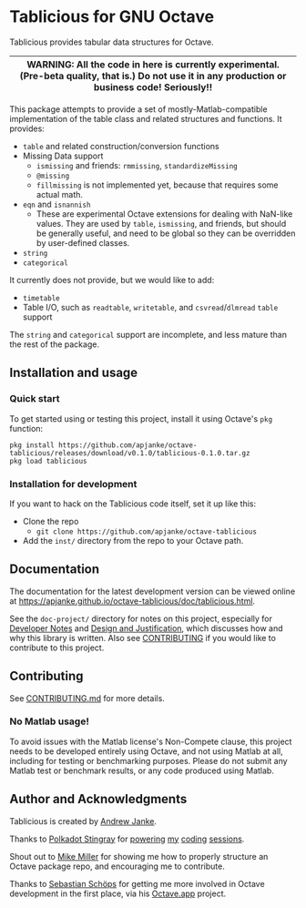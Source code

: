 Tablicious for GNU Octave
=========================

Tablicious provides tabular data structures for Octave.

| WARNING: All the code in here is currently experimental. (Pre-beta quality, that is.) Do not use it in any production or business code! Seriously!! |
| ---- |

This package attempts to provide a set of mostly-Matlab-compatible implementation of the table class and related structures and functions.
It provides:

  * `table` and related construction/conversion functions
  * Missing Data support
    * `ismissing` and friends: `rmmissing`, `standardizeMissing`
    * `@missing`
    * `fillmissing` is not implemented yet, because that requires some actual math.
  * `eqn` and `isnannish`
    * These are experimental Octave extensions for dealing with NaN-like values. They are used by `table`, `ismissing`, and friends, but should be generally useful, and need to be global so they can be overridden by user-defined classes.
  * `string`
  * `categorical`

It currently does not provide, but we would like to add:

  * `timetable`
  * Table I/O, such as `readtable`, `writetable`, and `csvread`/`dlmread` `table` support

The `string` and `categorical` support are incomplete, and less mature than the rest of the package.

## Installation and usage

### Quick start

To get started using or testing this project, install it using Octave's `pkg` function:

```
pkg install https://github.com/apjanke/octave-tablicious/releases/download/v0.1.0/tablicious-0.1.0.tar.gz
pkg load tablicious
```

### Installation for development

If you want to hack on the Tablicious code itself, set it up like this:

* Clone the repo
  * `git clone https://github.com/apjanke/octave-tablicious`
* Add the `inst/` directory from the repo to your Octave path.

## Documentation

The documentation for the latest development version can be viewed online at <https://apjanke.github.io/octave-tablicious/doc/tablicious.html>.

See the `doc-project/` directory for notes on this project, especially for [Developer Notes](doc-project/Developer-Notes.md) and [Design and Justification](doc-project/Design-and-Justification.md), which discusses how and why this library is written.
Also see [CONTRIBUTING](CONTRIBUTING.md) if you would like to contribute to this project.

## Contributing

See [CONTRIBUTING.md](CONTRIBUTING.md) for more details.

### No Matlab usage!

To avoid issues with the Matlab license's Non-Compete clause, this project needs to be developed entirely using Octave, and not using Matlab at all, including for testing or benchmarking purposes. Please do not submit any Matlab test or benchmark results, or any code produced using Matlab.

## Author and Acknowledgments

Tablicious is created by [Andrew Janke](https://apjanke.net).

Thanks to [Polkadot Stingray](https://polkadotstingray-official.jimdo.com/) for [powering](https://www.youtube.com/watch?v=3ad4NsEy1tg) [my](https://www.youtube.com/watch?v=-zlq6eMycLA) [coding](https://www.youtube.com/watch?v=1z4RosaB-UQ) [sessions](https://www.youtube.com/watch?v=p6oVXuLsbxM).

Shout out to [Mike Miller](https://mtmxr.com/) for showing me how to properly structure an Octave package repo, and encouraging me to contribute.

Thanks to [Sebastian Schöps](https://github.com/schoeps) for getting me more involved in Octave development in the first place, via his [Octave.app](https://octave-app.org) project.
